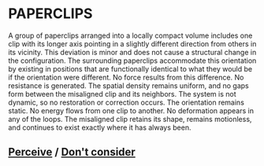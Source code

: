 # PAPERCLIPS

A group of paperclips arranged into a locally compact volume includes one clip with its longer axis pointing in a slightly different direction from others in its vicinity. This deviation is minor and does not cause a structural change in the configuration. The surrounding paperclips accommodate this orientation by existing in positions that are functionally identical to what they would be if the orientation were different. No force results from this difference. No resistance is generated. The spatial density remains uniform, and no gaps form between the misaligned clip and its neighbors. The system is not dynamic, so no restoration or correction occurs. The orientation remains static. No energy flows from one clip to another. No deformation appears in any of the loops. The misaligned clip retains its shape, remains motionless, and continues to exist exactly where it has always been.

## [Perceive](page-6eac4fc3b8b5aa3c) / [Don't consider](page-1d75ef1fac7f7686)
